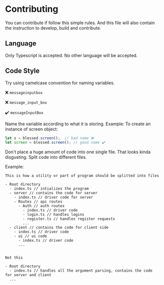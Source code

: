 # Contributing
You can contribute if follow this simple rules. And this file will also contain the instruction to develop, build and contribute.

## Language
Only Typescript is accepted. No other language will be accepted.

## Code Style
Try using camelcase convention for naming variables.

❌ ```messageinputbox```

❌ ```message_input_box```

✔️ ```messageInputBox```

Name the variable according to what it is storing.
Example: To create an instance of screen object:
```typescript
let s = blessed.screen();  // bad name ❌
let screen = blessed.screen(); // good name ✔️
```

Don't place a huge amount of code into one single file. That looks kinda disgusting. Split code into different files.

Example:

```
This is how a utility or part of program should be splitted into files

- Root directory
  - index.ts // intializes the program
  - server // contains the code for server
    - index.ts // driver code for server
    - Routes // api routes
      - Auth // auth routes
        - index.ts // driver code
        - login.ts // handles logins
        - register.ts // handles register requests
        ...
  - client // contains the code for client side
    - index.ts // driver code
    - ui // ui code
      - index.ts // driver code
      ...


Not this

- Root directory
  - index.ts // handles all the argument parsing, contains the code for server and client
  ...
```